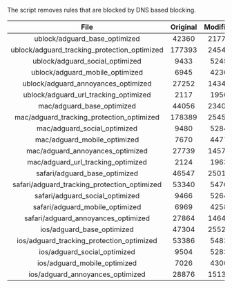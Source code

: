 The script removes rules that are blocked by DNS based blocking.


| File | Original | Modified |
|:----:|:-----:|:-----:|
| ublock/adguard_base_optimized | 42360 | 21775 |
| ublock/adguard_tracking_protection_optimized | 177393 | 24542 |
| ublock/adguard_social_optimized | 9433 | 5245 |
| ublock/adguard_mobile_optimized | 6945 | 4236 |
| ublock/adguard_annoyances_optimized | 27252 | 14342 |
| ublock/adguard_url_tracking_optimized | 2117 | 1956 |
| mac/adguard_base_optimized | 44056 | 23400 |
| mac/adguard_tracking_protection_optimized | 178389 | 25453 |
| mac/adguard_social_optimized | 9480 | 5284 |
| mac/adguard_mobile_optimized | 7670 | 4477 |
| mac/adguard_annoyances_optimized | 27739 | 14576 |
| mac/adguard_url_tracking_optimized | 2124 | 1963 |
| safari/adguard_base_optimized | 46547 | 25011 |
| safari/adguard_tracking_protection_optimized | 53340 | 5476 |
| safari/adguard_social_optimized | 9466 | 5264 |
| safari/adguard_mobile_optimized | 6969 | 4258 |
| safari/adguard_annoyances_optimized | 27864 | 14649 |
| ios/adguard_base_optimized | 47304 | 25520 |
| ios/adguard_tracking_protection_optimized | 53386 | 5483 |
| ios/adguard_social_optimized | 9504 | 5283 |
| ios/adguard_mobile_optimized | 7026 | 4300 |
| ios/adguard_annoyances_optimized | 28876 | 15133 |